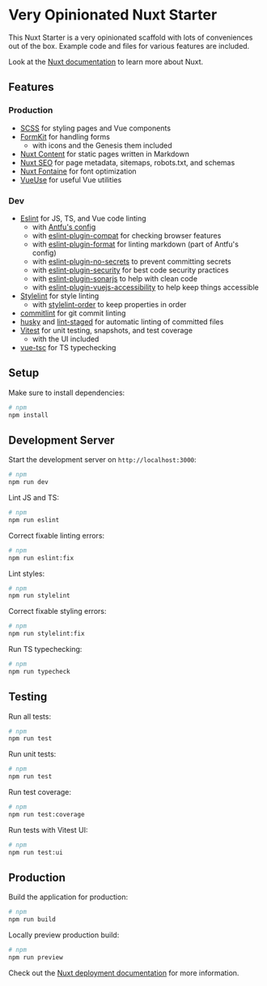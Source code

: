 # Very Opinionated Nuxt Starter

This Nuxt Starter is a very opinionated scaffold with lots of conveniences out of the box. Example code and files for various features are included.

Look at the [Nuxt documentation](https://nuxt.com/docs/getting-started/introduction) to learn more about Nuxt.

## Features

### Production

- [SCSS](https://sass-lang.com/) for styling pages and Vue components
- [FormKit](https://formkit.com/) for handling forms
  - with icons and the Genesis them included
- [Nuxt Content](https://content.nuxt.com/) for static pages written in Markdown
- [Nuxt SEO](https://nuxtseo.com/) for page metadata, sitemaps, robots.txt, and schemas
- [Nuxt Fontaine](https://nuxt.com/modules/fontaine) for font optimization
- [VueUse](https://vueuse.org/) for useful Vue utilities

### Dev

- [Eslint](https://eslint.org/) for JS, TS, and Vue code linting
  - with [Antfu's config](https://eslint-config.antfu.me/)
  - with [eslint-plugin-compat](https://www.npmjs.com/package/eslint-plugin-compat) for checking browser features
  - with [eslint-plugin-format](https://www.npmjs.com/package/eslint-plugin-format) for linting markdown (part of Antfu's config)
  - with [eslint-plugin-no-secrets](https://www.npmjs.com/package/eslint-plugin-no-secrets) to prevent committing secrets
  - with [eslint-plugin-security](https://www.npmjs.com/package/eslint-plugin-security) for best code security practices
  - with [eslint-plugin-sonarjs](https://www.npmjs.com/package/eslint-plugin-sonarjs) to help with clean code
  - with [eslint-plugin-vuejs-accessibility](https://www.npmjs.com/package/eslint-plugin-vuejs-accessibility) to help keep things accessible
- [Stylelint](https://stylelint.io/) for style linting
  - with [stylelint-order](https://www.npmjs.com/package/stylelint-order) to keep properties in order
- [commitlint](https://commitlint.js.org/) for git commit linting
- [husky](https://github.com/typicode/husky) and [lint-staged](https://github.com/lint-staged/lint-staged) for automatic linting of committed files
- [Vitest](https://vitest.dev/) for unit testing, snapshots, and test coverage
  - with the UI included
- [vue-tsc](https://www.npmjs.com/package/vue-tsc) for TS typechecking

## Setup

Make sure to install dependencies:

```bash
# npm
npm install
```

## Development Server

Start the development server on `http://localhost:3000`:

```bash
# npm
npm run dev
```

Lint JS and TS:

```bash
# npm
npm run eslint
```

Correct fixable linting errors:

```bash
# npm
npm run eslint:fix
```

Lint styles:

```bash
# npm
npm run stylelint
```

Correct fixable styling errors:

```bash
# npm
npm run stylelint:fix
```

Run TS typechecking:

```bash
# npm
npm run typecheck
```

## Testing

Run all tests:

```bash
# npm
npm run test
```

Run unit tests:

```bash
# npm
npm run test
```

Run test coverage:

```bash
# npm
npm run test:coverage
```

Run tests with Vitest UI:

```bash
# npm
npm run test:ui
```

## Production

Build the application for production:

```bash
# npm
npm run build
```

Locally preview production build:

```bash
# npm
npm run preview
```

Check out the [Nuxt deployment documentation](https://nuxt.com/docs/getting-started/deployment) for more information.
